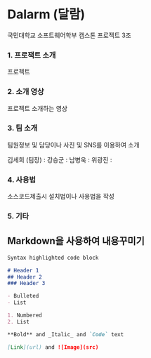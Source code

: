 # Dalarm (달람)

국민대학교 소프트웨어학부 캡스톤 프로젝트 3조

### 1. 프로잭트 소개

프로젝트

### 2. 소개 영상

프로젝트 소개하는 영상

### 3. 팀 소개

팀원정보 및 담당이나 사진 및 SNS를 이용하여 소개

김세희 (팀장) :
강승군 :
남병욱 :
위광진 :

### 4. 사용법

소스코드제출시 설치법이나 사용법을 작성

### 5. 기타


## Markdown을 사용하여 내용꾸미기


```markdown
Syntax highlighted code block

# Header 1
## Header 2
### Header 3

- Bulleted
- List

1. Numbered
2. List

**Bold** and _Italic_ and `Code` text

[Link](url) and ![Image](src)
```
